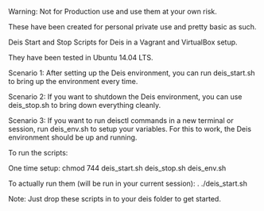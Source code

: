 

Warning: Not for Production use and use them at your own risk.  

These have been created for personal private use and pretty basic as such. 

Deis Start and Stop Scripts for Deis in a Vagrant and VirtualBox setup. 

They have been tested in Ubuntu 14.04 LTS. 

Scenario 1: After setting up the Deis environment, you can run deis_start.sh to bring up the environment every time.

Scenario 2: If you want to shutdown the Deis environment, you can use deis_stop.sh to bring down everything cleanly.

Scenario 3: If you want to run deisctl commands in a new terminal or session, run deis_env.sh to setup your variables. For this to work, the Deis environment should be up and running.

To run the scripts: 

One time setup: 
chmod 744 deis_start.sh deis_stop.sh deis_env.sh 

To actually run them (will be run in your current session): 
. ./deis_start.sh

Note: Just drop these scripts in to your deis folder to get started. 

